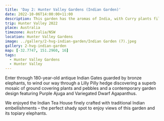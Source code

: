 ```yaml
---
title: 'Day 2: Hunter Valley Gardens (Indian Garden)'
date: 2022-10-06T14:00:00+11:00
description: This garden has the aromas of India, with Curry plants filling the air with their spicy scent.
trip: Hunter Valley 2022
place: Australia
timezone: Australia/NSW
location: Hunter Valley Gardens
image: ../gallery/2-hvg-indian-garden/Indian Garden (7).jpeg
gallery: 2-hvg-indian-garden
map: [-32.7747, 151.2960, 16]
tags:
  - Hunter Valley Gardens
  - Hunter Valley
---
```


Enter through 180-year-old antique Indian Gates guarded by bronze elephants, to wind our way through a Lilly Pilly hedge discovering a superb mosaic of ground covering plants and pebbles and a contemporary garden design featuring Purple Ajuga and Variegated Dwarf Agapanthus.

We enjoyed the Indian Tea House finely crafted with traditional Indian embellishments – the perfect shady spot to enjoy views of this garden and its topiary elephants.
